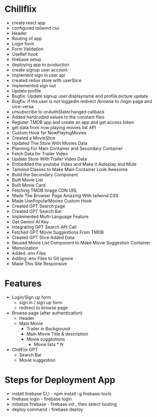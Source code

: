 # Chillflix
  - create react app
  - configured tailwind css
  - Header
  - Routing of app
  - Login form
  - Form Validation
  - UseRef hook
  - firebase setup
  - deploying app to production
  - create signup user account
  - implement sign in  user api
  - created redux store with userSlice
  - implemented sign out
  - Update profile
  - Bugfix: Update signup user displayname and profile picture update
  - Bugfix: if the user is not loggedIn redirect /browse to /login page and vice-versa
  - unsubscribe to onAuthStatechanged callback
  - Added hardcoded values to the constant files
  - Register TMDB app and create an app and get access token
  - get data from now playing movies list API
  - Custom Hook for NowPlayingMovies
  - Created a MovieSlice
  - Updated The Store With Movies Data
  - Planning For Main Container and Secondary Container
  - Fetch Data for Trailer Video
  - Update Store With Trailer Video Data
  - Embedded the youtube Video and Make it Autoplay and Mute
  - Tailwind Classes to Make Main Container Look Awesome 
  - Build the Secondary Component
  - Built Movie List
  - Built Movie Card
  - Fetching TMDB Image CDN URL
  - Made The Browser Page Amazing With tailwind CSS
  - Made UsePopularMovies Custom Hook
  - Created GPT Search page
  - Created GPT Search Bar
  - Implemented Multi-Language Feature
  - Get Gemini AI Key
  - Integrating GPT Search API Call
  - Fetched GPT Movie Suggestions From TMDB
  - Created GPT Slice Added Data
  - Reused Movie List Component to Make Movie Suggestion Container
  - Memoization
  - Added .env Files
  - Adding .env Files to Git ignore
  - Made This Site Responsive

# Features
 - Login/Sign up form
   - sign in / sign up form
   - redirect to browse page
 - Browse page (after authentication)
   - Header  
   - Main Movie
     - Trailer in Background
     - Main Movie Title & description
     - Movie suggestions
       - Movie lists * N
 - ChillFlix GPT
   - Search Bar
   - Movie suggestion

# Steps for Deployment App
  - install firebase CLI - npm install -g firebase-tools
  - firebase login - firebase login
  - initialize firebase - firebase init , then select hosting
  - deploy command - firebase deploy   